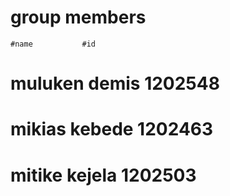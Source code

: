 # group members 
    
    #name           #id
# muluken demis   1202548
# mikias kebede   1202463
# mitike kejela   1202503
